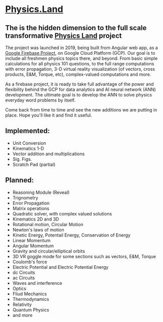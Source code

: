 # [Physics.Land](https://www.physics.land)  

## The is the hidden dimension to the full scale transformative [Physics Land](https://www.physics.land) project   

The project was launched in 2019, being built from Angular web app, as a [Google Firebase Project](https://firebase.google.com), on Google Cloud Platform (GCP). Our goal is to include all freshmen physics topics there, and beyond. From basic simple calculations for all physics 101 questions, to the full range computations with error propagation, 3-D virtual reality visualization (of vectors, cross products, E&M, Torque, etc), complex-valued computations and more.

As a firebase project, it is ready to take full advantage of the power and flexibility behind the GCP for data analytics and AI neural network (ANN) development. The ultimate goal is to develop the ANN to solve physics everyday word problems by itself.

Come back from time to time and see the new additions we are putting in place. Hope you'll like it and find it useful.


## Implemented:  
* Unit Conversion
* Kinematics 1-D
* Vector addition and multiplications
* Sig. Figs.
* Scratch Pad (partial)

## Planned:  
* Reasoning Module (Reveal)
* Trignometry
* Error Propagation
* Matrix operations
* Quadratic solver, with complex valued solutions
* Kinematics 2D and 3D
* Rotational motion, Circular Motion
* Newton's laws of motion
* Kinetic Energy, Potentail Energy, Conservation of Energy
* Linear Momentum
* Angular Momentum
* Gravity and circular/elliptical orbits
* 3D VR goggle mode for some sections such as vectors, E&M, Torque
* Coulomb's force
* Electric Potential and Electric Potential Energy
* dc Circuits
* ac Circuits
* Waves and interference
* Optics
* Fliud Mechanics
* Thermodynamics
* Relativity
* Quantum Physics
* and more
